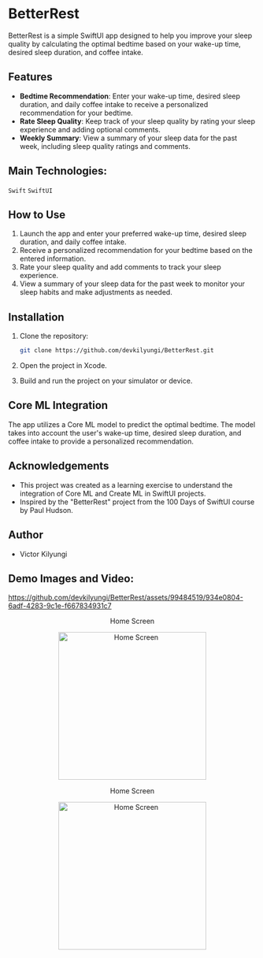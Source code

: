 # BetterRest

BetterRest is a simple SwiftUI app designed to help you improve your sleep quality by calculating the optimal bedtime based on your wake-up time, desired sleep duration, and coffee intake.

## Features

- **Bedtime Recommendation**: Enter your wake-up time, desired sleep duration, and daily coffee intake to receive a personalized recommendation for your bedtime.
- **Rate Sleep Quality**: Keep track of your sleep quality by rating your sleep experience and adding optional comments.
- **Weekly Summary**: View a summary of your sleep data for the past week, including sleep quality ratings and comments.

## Main Technologies:

`Swift`
`SwiftUI`

## How to Use

1. Launch the app and enter your preferred wake-up time, desired sleep duration, and daily coffee intake.
2. Receive a personalized recommendation for your bedtime based on the entered information.
3. Rate your sleep quality and add comments to track your sleep experience.
4. View a summary of your sleep data for the past week to monitor your sleep habits and make adjustments as needed.

## Installation

1. Clone the repository:
   ```bash
   git clone https://github.com/devkilyungi/BetterRest.git
   ```
2. Open the project in Xcode.

3. Build and run the project on your simulator or device.

## Core ML Integration

The app utilizes a Core ML model to predict the optimal bedtime. The model takes into account the user's wake-up time, desired sleep duration, and coffee intake to provide a personalized recommendation.

## Acknowledgements

- This project was created as a learning exercise to understand the integration of Core ML and Create ML in SwiftUI projects.
- Inspired by the "BetterRest" project from the 100 Days of SwiftUI course by Paul Hudson.

## Author

- Victor Kilyungi

## Demo Images and Video:

https://github.com/devkilyungi/BetterRest/assets/99484519/934e0804-6adf-4283-9c1e-f667834931c7

<div style="flex: 1; text-align: center;">
  <p>Home Screen</p>
  <img src="./assets/home_light.png" alt="Home Screen" width="300">
</div>

<div style="flex: 1; text-align: center;">
  <p>Home Screen</p>
  <img src="./assets/home_dark.png" alt="Home Screen" width="300">
</div>
